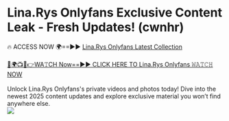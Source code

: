 # Lina.Rys Onlyfans Exclusive Content Leak - Fresh Updates! (cwnhr)

🔥 ACCESS NOW 🌍==►► <a href="https://tinyurl.com/kvy9nzfs" rel="nofollow">Lina.Rys Onlyfans Latest Collection</a>
<br><br>
[🔴🌍📺📱👉WA𝚃CH Now==►► CLICK HERE TO Lina.Rys Onlyfans 𝚆𝙰𝚃𝙲𝙷 NOW](https://tinyurl.com/kvy9nzfs)
<br><br>
Unlock Lina.Rys Onlyfans's private videos and photos today! Dive into the newest 2025 content updates and explore exclusive material you won’t find anywhere else.
<br>
<a href="https://tinyurl.com/kvy9nzfs" rel="nofollow" data-target="animated-image.originalLink"><img src="https://camo.githubusercontent.com/8a4f000d20f83aca3bf7ec5f350d767afa0574a8a352519fd8cfa583a6f93a33/68747470733a2f2f692e696d6775722e636f6d2f644a486b345a712e676966" data-canonical-src="https://i.imgur.com/dJHk4Zq.gif" style="max-width: 100%; display: inline-block;" data-target="animated-image.originalImage"></a>
<br>
